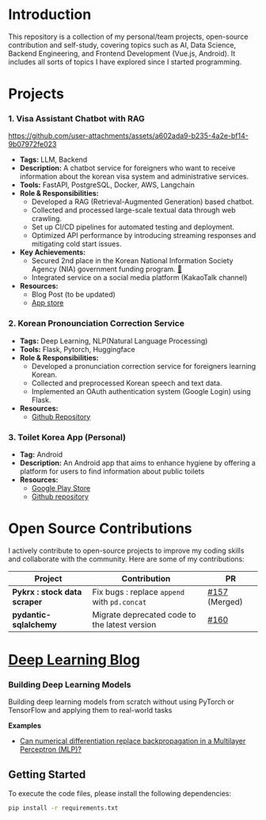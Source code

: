 # Introduction

This repository is a collection of my personal/team projects, open-source contribution and self-study, covering topics such as AI, Data Science, Backend Engineering, and Frontend Development (Vue.js, Android). It includes all sorts of topics I have explored since I started programming.

# Projects

### 1. Visa Assistant Chatbot with RAG



https://github.com/user-attachments/assets/a602ada9-b235-4a2e-bf14-9b07972fe023




- **Tags:** LLM, Backend
- **Description:** A chatbot service for foreigners who want to receive information about the korean visa system and administrative services.
- **Tools:** FastAPI, PostgreSQL, Docker, AWS, Langchain
- **Role & Responsibilities:**
    - Developed a RAG (Retrieval-Augmented Generation) based chatbot.
    - Collected and processed large-scale textual data through web crawling.
    - Set up CI/CD pipelines for automated testing and deployment.
    - Optimized API performance by introducing streaming responses and mitigating cold start issues.
- **Key Achievements:**
    - Secured 2nd place in the Korean National Information Society Agency (NIA) government funding program. [🔗](https://www.koit.co.kr/news/articleView.html?idxno=126995)
    - Integrated service on a social media platform (KakaoTalk channel)
- **Resources:**
    - Blog Post (to be updated)
    - [App store](https://apps.apple.com/kr/app/woorinara/id6741319366?platform=iphone)

### 2. Korean Pronounciation Correction Service

- **Tags:** Deep Learning, NLP(Natural Language Processing)
- **Tools:** Flask, Pytorch, Huggingface
- **Role & Responsibilities:**
    - Developed a pronunciation correction service for foreigners learning Korean.
    - Collected and preprocessed Korean speech and text data.
    - Implemented an OAuth authentication system (Google Login) using Flask.
- **Resources:**
    - [Github Repository](https://github.com/bom1215/level3_nlp_finalproject-nlp-13)

### 3. Toilet Korea App (Personal)

- **Tag:** Android
- **Description:** An Android app that aims to enhance hygiene by offering a platform for users to find information about public toilets
- **Resources:**
    - [Google Play Store](https://play.google.com/store/apps/details?id=com.codeJP.toiletkorea)
    - [Github repository](https://github.com/bom1215/ToiletKorea)

# Open Source Contributions

I actively contribute to open-source projects to improve my coding skills and collaborate with the community. Here are some of my contributions:

| Project | Contribution | PR |
| --- | --- | --- |
| **Pykrx : stock data scraper** | Fix bugs : replace `append` with `pd.concat` | [#157](https://github.com/sharebook-kr/pykrx/pull/157) (Merged) |
| **pydantic-sqlalchemy** | Migrate deprecated code to the latest version | [#160](https://github.com/tiangolo/pydantic-sqlalchemy/pull/160) |

# [Deep Learning Blog](https://bom1215.github.io/)


### Building Deep Learning Models
Building deep learning models from scratch without using PyTorch or TensorFlow and applying them to real-world tasks

**Examples**
- [Can numerical differentiation replace backpropagation in a Multilayer Perceptron (MLP)?](https://bom1215.github.io/posts/1/content.html)

## Getting Started

To execute the code files, please install the following dependencies:

```bash
pip install -r requirements.txt
```
